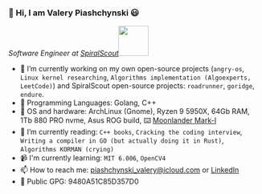 ### 👋 Hi, I am Valery Piashchynski 😃

<p><em>Software Engineer at <a href="https://spiralscout.com">SpiralScout</a><img src="https://media.giphy.com/media/WUlplcMpOCEmTGBtBW/giphy.gif" width="60"> 
</em></p>


- 🔭 I’m currently working on my own open-source projects (`angry-os`, `Linux kernel researching`, `Algorithms implementation (Algoexperts, LeetCode)`) and SpiralScout open-source projects: `roadrunner`, `goridge`, `endure`.
- :rocket: Programming Languages: Golang, C++
- 💾 OS and hardware: ArchLinux (Gnome), Ryzen 9 5950X, 64Gb RAM, 1Tb 880 PRO nvme, Asus ROG build, ⌨️ [Moonlander Mark-I](https://www.zsa.io/moonlander/)
- 🌱 I’m currently reading: `C++ books`, `Cracking the coding interview`, `Writing a compiler in GO (but actually doing it in Rust)`, `Algorithms KORMAN (crying)`
- 📹 I'm currently learning: `MIT 6.006`, `OpenCV4`
- 📫 How to reach me: piashchynski_valery@icloud.com or [LinkedIn](https://linkedin.com/in/rustatian)  
- 🔑 Public GPG: 9480A51C85D357D0
